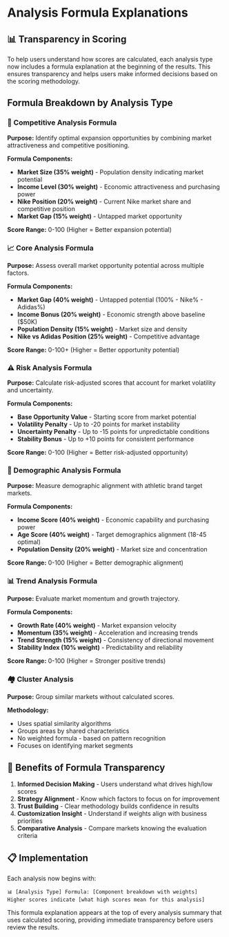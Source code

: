# Analysis Formula Explanations

## 📊 **Transparency in Scoring**

To help users understand how scores are calculated, each analysis type now includes a formula explanation at the beginning of the results. This ensures transparency and helps users make informed decisions based on the scoring methodology.

## **Formula Breakdown by Analysis Type**

### **🎯 Competitive Analysis Formula**
**Purpose:** Identify optimal expansion opportunities by combining market attractiveness and competitive positioning.

**Formula Components:**
- **Market Size (35% weight)** - Population density indicating market potential
- **Income Level (30% weight)** - Economic attractiveness and purchasing power  
- **Nike Position (20% weight)** - Current Nike market share and competitive position
- **Market Gap (15% weight)** - Untapped market opportunity

**Score Range:** 0-100 (Higher = Better expansion potential)

### **📈 Core Analysis Formula** 
**Purpose:** Assess overall market opportunity potential across multiple factors.

**Formula Components:**
- **Market Gap (40% weight)** - Untapped potential (100% - Nike% - Adidas%)
- **Income Bonus (20% weight)** - Economic strength above baseline ($50K)
- **Population Density (15% weight)** - Market size and density
- **Nike vs Adidas Position (25% weight)** - Competitive advantage

**Score Range:** 0-100+ (Higher = Better opportunity potential)

### **⚠️ Risk Analysis Formula**
**Purpose:** Calculate risk-adjusted scores that account for market volatility and uncertainty.

**Formula Components:**
- **Base Opportunity Value** - Starting score from market potential
- **Volatility Penalty** - Up to -20 points for market instability
- **Uncertainty Penalty** - Up to -15 points for unpredictable conditions
- **Stability Bonus** - Up to +10 points for consistent performance

**Score Range:** 0-100 (Higher = Better risk-adjusted opportunity)

### **👥 Demographic Analysis Formula**
**Purpose:** Measure demographic alignment with athletic brand target markets.

**Formula Components:**
- **Income Score (40% weight)** - Economic capability and purchasing power
- **Age Score (40% weight)** - Target demographics alignment (18-45 optimal)
- **Population Density (20% weight)** - Market size and concentration

**Score Range:** 0-100 (Higher = Better demographic alignment)

### **📊 Trend Analysis Formula**
**Purpose:** Evaluate market momentum and growth trajectory.

**Formula Components:**
- **Growth Rate (40% weight)** - Market expansion velocity
- **Momentum (35% weight)** - Acceleration and increasing trends
- **Trend Strength (15% weight)** - Consistency of directional movement
- **Stability Index (10% weight)** - Predictability and reliability

**Score Range:** 0-100 (Higher = Stronger positive trends)

### **🏘️ Cluster Analysis**
**Purpose:** Group similar markets without calculated scores.

**Methodology:**
- Uses spatial similarity algorithms
- Groups areas by shared characteristics
- No weighted formula - based on pattern recognition
- Focuses on identifying market segments

## **🎯 Benefits of Formula Transparency**

1. **Informed Decision Making** - Users understand what drives high/low scores
2. **Strategy Alignment** - Know which factors to focus on for improvement
3. **Trust Building** - Clear methodology builds confidence in results
4. **Customization Insight** - Understand if weights align with business priorities
5. **Comparative Analysis** - Compare markets knowing the evaluation criteria

## **📋 Implementation**

Each analysis now begins with:
```
📊 [Analysis Type] Formula: [Component breakdown with weights]
Higher scores indicate [what high scores mean for this analysis]
```

This formula explanation appears at the top of every analysis summary that uses calculated scoring, providing immediate transparency before users review the results. 